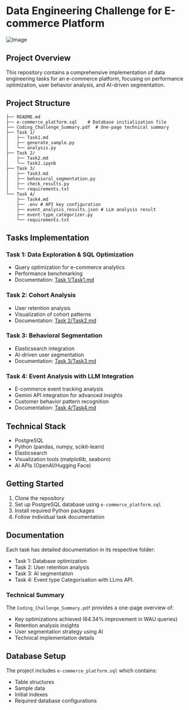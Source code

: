 # Data Engineering Challenge for E-commerce Platform  

![Image](https://github.com/user-attachments/assets/be8d1bbd-8f09-4e03-a018-e2d400e2ae40)

## Project Overview
This repository contains a comprehensive implementation of data engineering tasks for an e-commerce platform, focusing on performance optimization, user behavior analysis, and AI-driven segmentation.

## Project Structure
```
├── README.md
├── e-commerce_platform.sql    # Database initialization file
├── Coding_Challenge_Summary.pdf  # One-page technical summary
├── Task 1/
│   ├── Task1.md
│   ├── generate_sample.py
│   └── analysis.py
├── Task 2/
│   ├── Task2.md
│   └── Task2.ipynb
├── Task 3/
│   ├── Task3.md
│   ├── behavioral_segmentation.py
│   ├── check_results.py
│   └── requirements.txt
└── Task 4/
    ├── Task4.md
    ├── .env # API key configuration
    ├── event_analysis_results.json # LLm analysis result
    ├── event-type_categorizer.py
    └── requirements.txt
```

## Tasks Implementation

### Task 1: Data Exploration & SQL Optimization
- Query optimization for e-commerce analytics
- Performance benchmarking
- Documentation: [Task 1/Task1.md](Task%201/Task1.md)

### Task 2: Cohort Analysis
- User retention analysis
- Visualization of cohort patterns
- Documentation: [Task 2/Task2.md](Task%202/Task2.md)

### Task 3: Behavioral Segmentation
- Elasticsearch integration
- AI-driven user segmentation
- Documentation: [Task 3/Task3.md](Task%203/Task3.md)

### Task 4: Event Analysis with LLM Integration
- E-commerce event tracking analysis
- Gemini API integration for advanced insights
- Customer behavior pattern recognition
- Documentation: [Task 4/Task4.md](Task%204/Task4.md)

## Technical Stack
- PostgreSQL
- Python (pandas, numpy, scikit-learn)
- Elasticsearch
- Visualization tools (matplotlib, seaborn)
- AI APIs (OpenAI/Hugging Face)

## Getting Started
1. Clone the repository
2. Set up PostgreSQL database using `e-commerce_platform.sql`
3. Install required Python packages
4. Follow individual task documentation

## Documentation
Each task has detailed documentation in its respective folder:
- Task 1: Database optimization
- Task 2: User retention analysis
- Task 3: AI segmentation
- Task 4: Event type Categorisation with LLms API.

### Technical Summary
The `Coding_Challenge_Summary.pdf` provides a one-page overview of:
- Key optimizations achieved (64.34% improvement in WAU queries)
- Retention analysis insights
- User segmentation strategy using AI
- Technical implementation details

## Database Setup
The project includes `e-commerce_platform.sql` which contains:
- Table structures
- Sample data
- Initial indexes
- Required database configurations

